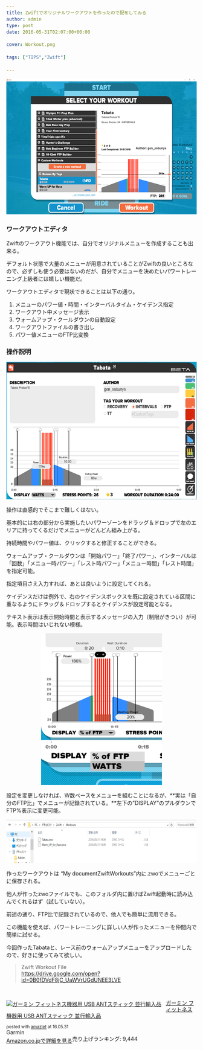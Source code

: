 ```yaml
---
title: Zwiftでオリジナルワークアウトを作ったので配布してみる
author: admin
type: post
date: 2016-05-31T02:07:00+00:00

cover: Workout.png

tags: ["TIPS","Zwift"]

---
```


<div class="separator" style="clear: both; text-align: center;">
  <img src="./Workout.png" width="640" height="360" border="0" />
</div>

### ワークアウトエディタ

Zwiftのワークアウト機能では、自分でオリジナルメニューを作成することも出来る。

デフォルト状態で大量のメニューが用意されていることがZwiftの良いところなので、必ずしも使う必要はないのだが、自分でメニューを決めたいパワートレーニング上級者には嬉しい機能だ。

ワークアウトエディタで現状できることは以下の通り。

  1. メニューのパワー値・時間・インターバルタイム・ケイデンス指定
  2. ワークアウト中メッセージ表示
  3. ウォームアップ・クールダウンの自動設定
  4. ワークアウトファイルの書き出し
  5. パワー値メニューのFTP比変換

### 操作説明

<div class="separator" style="clear: both; text-align: center;">
  <img src="./edit.png" width="640" height="364" border="0" />
</div>

操作は直感的でそこまで難しくはない。

基本的には右の部分から実施したいパワーゾーンをドラッグ＆ドロップで左のエリアに持ってくるだけでメニューがどんどん組み上がる。

持続時間やパワー値は、クリックすると修正することができる。

ウォームアップ・クールダウンは「開始パワー」「終了パワー」、インターバルは「回数」「メニュー時パワー」「レスト時パワー」「メニュー時間」「レスト時間」を指定可能。

指定項目さえ入力すれば、あとは良いように設定してくれる。

ケイデンスだけは例外で、右のケイデンスボックスを既に設定されている区間に重なるようにドラッグ＆ドロップするとケイデンスが設定可能となる。

テキスト表示は表示開始時間と表示するメッセージの入力（制限がきつい）が可能。表示時間はいじれない模様。

<div class="separator" style="clear: both; text-align: center;">
  <img src="./ftp2.png" width="320" height="283" border="0" />
</div>

<div class="separator" style="clear: both; text-align: center;">
  <img src="./ftp.png" width="320" height="116" border="0" />
</div>

設定を変更しなければ、W数ベースをメニューを組むことになるが、**実は「自分のFTP比」でメニューが記録されている。**左下の&#8221;DISPLAY&#8221;のプルダウンでFTP%表示に変更可能。

<div class="separator" style="clear: both; text-align: center;">
  <img src="./ex.png" width="640" height="116" border="0" />
</div>

作ったワークアウトは &#8220;My documentZwiftWorkouts&#8221;内に.zwoでメニューごとに保存される。

他人が作ったzwoファイルでも、このフォルダ内に置けばZwift起動時に読み込んでくれるはず（試していない）。

前述の通り、FTP比で記録されているので、他人でも簡単に流用できる。

この機能を使えば、パワートレーニングに詳しい人が作ったメニューを仲間内で簡単に試せる。

今回作ったTabataと、レース前のウォームアップメニューをアップロードしたので、好きに使ってみて欲しい。

<blockquote class="tr_bq">
  <p>
    Zwift Workout File<br /> <a href="https://drive.google.com/open?id=0B0fDVdF8jC_UaWVrUGdUNEE3LVE">https://drive.google.com/open?id=0B0fDVdF8jC_UaWVrUGdUNEE3LVE</a>
  </p>
</blockquote>

&nbsp;

<div class="amazlet-box" style="margin-bottom: 0px;">
  <div class="amazlet-image" style="float: left; margin: 0px 12px 1px 0px;">
    <a href="http://www.amazon.co.jp/exec/obidos/ASIN/B00J87AN1M/gensobunya-22/ref=nosim/" target="_blank" rel="noopener" name="amazletlink"><img style="border: none;" src="https://images-fe.ssl-images-amazon.com/images/I/41eiXSEtcPL._SL160_.jpg" alt="ガーミン フィットネス機器用 USB ANTスティック 並行輸入品" /></a>
  </div>

  <div class="amazlet-info" style="line-height: 120%; margin-bottom: 10px;">
    <div class="amazlet-name" style="margin-bottom: 10px; line-height: 120%;">
<p>
  <a href="http://www.amazon.co.jp/exec/obidos/ASIN/B00J87AN1M/gensobunya-22/ref=nosim/" target="_blank" rel="noopener" name="amazletlink">ガーミン フィットネス機器用 USB ANTスティック 並行輸入品</a>
</p>

<div class="amazlet-powered-date" style="font-size: 80%; margin-top: 5px; line-height: 120%;">
  posted with <a title="amazlet" href="http://www.amazlet.com/" target="_blank" rel="noopener">amazlet</a> at 16.05.31
</div>


<div class="amazlet-detail">
Garmin <br /> 売り上げランキング: 9,444


<div class="amazlet-sub-info" style="float: left;">
<div class="amazlet-link" style="margin-top: 5px;">
  <a href="http://www.amazon.co.jp/exec/obidos/ASIN/B00J87AN1M/gensobunya-22/ref=nosim/" target="_blank" rel="noopener" name="amazletlink">Amazon.co.jpで詳細を見る</a>
</div>

  </div>

  <div class="amazlet-footer" style="clear: left;">
     
  </div>
</div>


